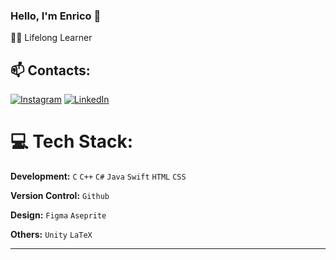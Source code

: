 ### Hello, I'm Enrico 👋  
🔭🌱 Lifelong Learner<br>

## 📫 Contacts:
[![Instagram](https://img.shields.io/badge/Instagram-%23E4405F.svg?logo=Instagram&logoColor=white)](https://instagram.com/enrico.mdn) [![LinkedIn](https://img.shields.io/badge/LinkedIn-%230077B5.svg?logo=linkedin&logoColor=white)](https://linkedin.com/in/enrico-madonna-3926em/) 

# 💻 Tech Stack:

**Development:** `C` `C++` `C#` `Java` `Swift` `HTML` `CSS`  
 
**Version Control:** `Github`

**Design:** `Figma` `Aseprite`

**Others:** `Unity` `LaTeX` 

 
---

<!-- Proudly created with GPRM ( https://gprm.itsvg.in ) -->

